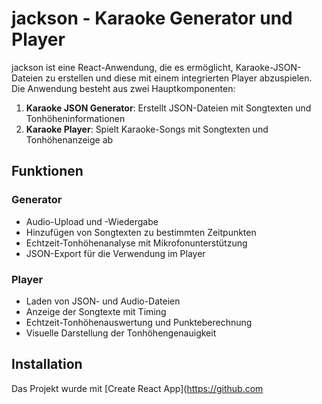 # jackson - Karaoke Generator und Player

jackson ist eine React-Anwendung, die es ermöglicht, Karaoke-JSON-Dateien zu erstellen und diese mit
einem integrierten Player abzuspielen. Die Anwendung besteht aus zwei Hauptkomponenten:

1. **Karaoke JSON Generator**: Erstellt JSON-Dateien mit Songtexten und Tonhöheninformationen
2. **Karaoke Player**: Spielt Karaoke-Songs mit Songtexten und Tonhöhenanzeige ab

## Funktionen

### Generator

- Audio-Upload und -Wiedergabe
- Hinzufügen von Songtexten zu bestimmten Zeitpunkten
- Echtzeit-Tonhöhenanalyse mit Mikrofonunterstützung
- JSON-Export für die Verwendung im Player

### Player

- Laden von JSON- und Audio-Dateien
- Anzeige der Songtexte mit Timing
- Echtzeit-Tonhöhenauswertung und Punkteberechnung
- Visuelle Darstellung der Tonhöhengenauigkeit

## Installation

Das Projekt wurde mit [Create React App](https://github.com